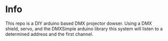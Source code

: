 # Info
This repo is a DIY arduino based DMX projector dowser. Using a DMX shield, servo, and the DMXSimple arduino library this system will listen to a determined address and the first channel.
